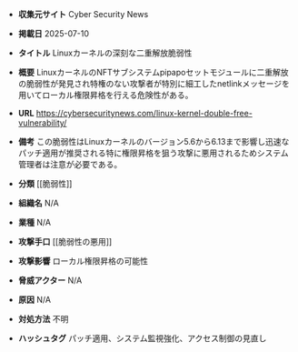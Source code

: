 - **収集元サイト**
Cyber Security News

- **掲載日**
2025-07-10

- **タイトル**
Linuxカーネルの深刻な二重解放脆弱性

- **概要**
LinuxカーネルのNFTサブシステムpipapoセットモジュールに二重解放の脆弱性が発見され特権のない攻撃者が特別に細工したnetlinkメッセージを用いてローカル権限昇格を行える危険性がある。

- **URL**
https://cybersecuritynews.com/linux-kernel-double-free-vulnerability/

- **備考**
この脆弱性はLinuxカーネルのバージョン5.6から6.13まで影響し迅速なパッチ適用が推奨される特に権限昇格を狙う攻撃に悪用されるためシステム管理者は注意が必要である。

- **分類**
[[脆弱性]]

- **組織名**
N/A

- **業種**
N/A

- **攻撃手口**
[[脆弱性の悪用]]

- **攻撃影響**
ローカル権限昇格の可能性

- **脅威アクター**
N/A

- **原因**
N/A

- **対処方法**
不明

- **ハッシュタグ**
パッチ適用、システム監視強化、アクセス制御の見直し
